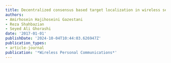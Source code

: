 ```yaml
---
title: Decentralized consensus based target localization in wireless sensor networks
authors:
- Amirhosein Hajihoseini Gazestani
- Reza Shahbazian
- Seyed Ali Ghorashi
date: '2017-01-01'
publishDate: '2024-10-04T10:44:03.626947Z'
publication_types:
- article-journal
publication: '*Wireless Personal Communications*'
---
```

